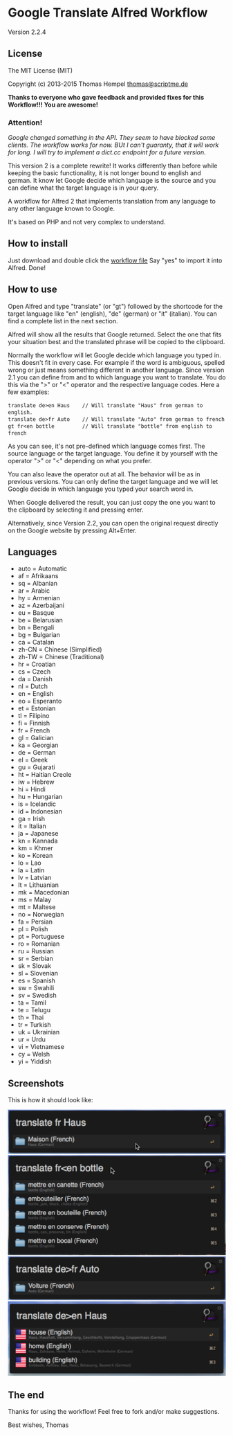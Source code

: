 Google Translate Alfred Workflow
=============================

Version 2.2.4

## License

The MIT License (MIT)

Copyright (c) 2013-2015 Thomas Hempel <thomas@scriptme.de>

**Thanks to everyone who gave feedback and provided fixes for this Workflow!!! You are awesome!**

### Attention!

_Google changed something in the API. They seem to have blocked some clients. The workflow works for now. BUt I can't guaranty, that it will work for long. I will try to implement a dict.cc endpoint for a future version._

This version 2 is a complete rewrite! It works differently than before while keeping the basic functionality, it is not longer bound to english and german. It know let Google decide which language is the source and you can define what the target language is in your query.

A workflow for Alfred 2 that implements translation from any language to any other language known to Google.

It's based on PHP and not very complex to understand.

## How to install
Just download and double click the [workflow file](https://github.com/thomashempel/AlfredGoogleTranslateWorkflow/raw/master/GoogleTranslate.alfredworkflow)
Say "yes" to import it into Alfred. Done!

## How to use
Open Alfred and type "translate" (or "gt") followed by the shortcode for the target language like "en" (english), "de" (german) or "it" (italian). You can find a complete list in the next section.

Alfred will show all the results that Google returned. Select the one that fits your situation best and the translated phrase will be copied to the clipboard.

Normally the workflow will let Google decide which language you typed in. This doesn't fit in every case. For example if the word is ambiguous, spelled wrong or just means something different in another language.
Since version 2.1 you can define from and to which language you want to translate. You do this via the ">" or "<" operator and the respective language codes. Here a few examples:

    translate de>en Haus	// Will translate "Haus" from german to english.
    translate de>fr Auto	// Will translate "Auto" from german to french
    gt fr<en bottle			// Will translate "bottle" from english to french

As you can see, it's not pre-defined which language comes first. The source language or the target language. You define it by yourself with the operator ">" or "<" depending on what you prefer.

You can also leave the operator out at all. The behavior will be as in previous versions. You can only define the target language and we will let Google decide in which language you typed your search word in.

When Google delivered the result, you can just copy the one you want to the clipboard by selecting it and pressing enter.

Alternatively, since Version 2.2, you can open the original request directly on the Google website by pressing Alt+Enter.

## Languages

* auto = Automatic
* af = Afrikaans
* sq = Albanian
* ar = Arabic
* hy = Armenian
* az = Azerbaijani
* eu = Basque
* be = Belarusian
* bn = Bengali
* bg = Bulgarian
* ca = Catalan
* zh-CN = Chinese (Simplified)
* zh-TW = Chinese (Traditional)
* hr = Croatian
* cs = Czech
* da = Danish
* nl = Dutch
* en = English
* eo = Esperanto
* et = Estonian
* tl = Filipino
* fi = Finnish
* fr = French
* gl = Galician
* ka = Georgian
* de = German
* el = Greek
* gu = Gujarati
* ht = Haitian Creole
* iw = Hebrew
* hi = Hindi
* hu = Hungarian
* is = Icelandic
* id = Indonesian
* ga = Irish
* it = Italian
* ja = Japanese
* kn = Kannada
* km = Khmer
* ko = Korean
* lo = Lao
* la = Latin
* lv = Latvian
* lt = Lithuanian
* mk = Macedonian
* ms = Malay
* mt = Maltese
* no = Norwegian
* fa = Persian
* pl = Polish
* pt = Portuguese
* ro = Romanian
* ru = Russian
* sr = Serbian
* sk = Slovak
* sl = Slovenian
* es = Spanish
* sw = Swahili
* sv = Swedish
* ta = Tamil
* te = Telugu
* th = Thai
* tr = Turkish
* uk = Ukrainian
* ur = Urdu
* vi = Vietnamese
* cy = Welsh
* yi = Yiddish

## Screenshots
This is how it should look like:

<img src="GoogleTranslate1.png" />
<img src="GoogleTranslate2.png" />
<img src="GoogleTranslate3.png" />
<img src="GoogleTranslate4.png" />

## The end

Thanks for using the workflow!
Feel free to fork and/or make suggestions.

Best wishes,
Thomas

